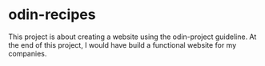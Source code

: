 # odin-recipes

This project is about creating a website using the odin-project guideline.
At the end of this project, I would have build a functional website for my companies.